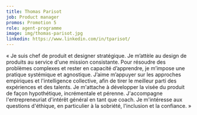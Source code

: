 ```yaml
---
title: Thomas Parisot
job: Product manager
promos: Promotion 5
role: agent-programme
image: img/thomas-parisot.jpg
linkedin: https://www.linkedin.com/in/tparisot/
---
```

« Je suis chef de produit et designer stratégique. Je m’attèle au design de produits au service d'une mission consistante. Pour résoudre des problèmes complexes et rester en capacité d’apprendre, je m’impose une pratique systémique et agnostique. J’aime m’appuyer sur les approches empiriques et l'intelligence collective, afin de tirer le meilleur parti des expériences et des talents. Je m'attache à développer la visée du produit de façon hypothétique, incrémentale et pérenne. J'accompagne l'entrepreneuriat d'intérêt général en tant que coach. Je m'intéresse aux questions d'éthique, en particulier à la sobriété, l'inclusion et la confiance. »
